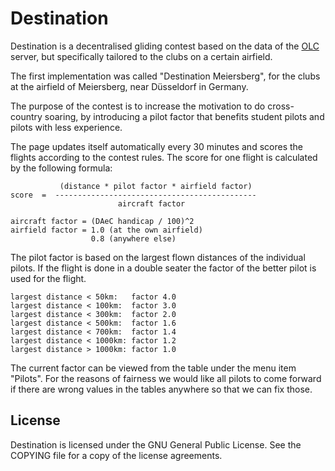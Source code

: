 # Destination

Destination is a decentralised gliding contest based on the data of the
[OLC](http://www.onlinecontest.org/) server, but specifically tailored to the
clubs on a certain airfield.

The first implementation was called "Destination Meiersberg", for the clubs at
the airfield of Meiersberg, near Düsseldorf in Germany.

The purpose of the contest is to increase the motivation to do cross-country
soaring, by introducing a pilot factor that benefits student pilots and pilots
with less experience.

The page updates itself automatically every 30 minutes and scores the flights
according to the contest rules. The score for one flight is calculated by the
following formula:

               (distance * pilot factor * airfield factor)
    score  =  ---------------------------------------------
                            aircraft factor

    aircraft factor = (DAeC handicap / 100)^2
    airfield factor = 1.0 (at the own airfield)
                      0.8 (anywhere else)

The pilot factor is based on the largest flown distances of the individual
pilots. If the flight is done in a double seater the factor of the better
pilot is used for the flight.

    largest distance < 50km:   factor 4.0
    largest distance < 100km:  factor 3.0
    largest distance < 300km:  factor 2.0
    largest distance < 500km:  factor 1.6
    largest distance < 700km:  factor 1.4
    largest distance < 1000km: factor 1.2
    largest distance > 1000km: factor 1.0

The current factor can be viewed from the table under the menu item "Pilots".
For the reasons of fairness we would like all pilots to come forward if there
are wrong values in the tables anywhere so that we can fix those.

## License

Destination is licensed under the GNU General Public License. See the COPYING
file for a copy of the license agreements.
